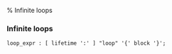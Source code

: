 % Infinite loops

### Infinite loops

```antlr
loop_expr : [ lifetime ':' ] "loop" '{' block '}';
```

